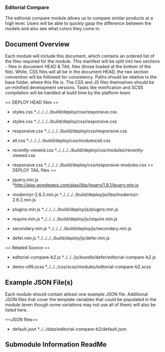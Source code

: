 ### Editorial Compare

The editorial compare module allows us to compare similar products at a high
level. Users will be able to quickly gasp the difference between the models and
also see what colors they come in.


Document Overview
-----------------

Each module will include this document, which contains an ordered list of the files required for the module. This manifest will be split into two sections - files in document HEAD & TAIL files (those loaded at the bottom of the file). While, CSS files will all be in the document HEAD, the two section convention will be followed for consistency. Paths should be relative to the base folder, where this file is. The CSS and JS files themselves should be un-minified development versions. Tasks like minification and SCSS compilation will be handled at build time by the platform team.


== DEPLOY HEAD files ==

* styles.css
	*../../../../build/deploy/css/responsive.css

* styles.css
	*../../../../build/deploy/css/responsive.css

* responsive.css
	*../../../../build/deploy/css/responsive.css

* all.css
	*../../../../build/deploy/css/modules/all.css

* recently-viewed.css
	*../../../../build/deploy/css/modules/recently-viewed.css

* responsive.css
	*../../../../build/deploy/css/responsive-modules.css
== DEPLOY TAIL files ==

* jquery.min.js
	*http://ajax.googleapis.com/ajax/libs/jquery/1.9.1/jquery.min.js

* modernizr-2.6.2.min.js
	*../../../../build/deploy/js/libs/modernizr-2.6.2.min.js

* plugins.min.js
	*../../../../build/deploy/js/plugins.min.js

* require.min.js
	*../../../../build/deploy/js/require.min.js

* secondary.min.js
	*../../../../build/deploy/js/secondary.min.js

* defer.min.js
	*../../../../build/deploy/js/defer.min.js

== Related Source ==

* editorial-compare-b2.js
	*../../../js/bundle/defer/editorial-compare-b2.js

* demo-x99.scss
	*../../../css/scss/modules/editorial-compare-b2.scss

Example JSON File(s)
--------------------

Each module should contain atleast one example JSON file. Additional JSON files that cover the template variables that could be populated in the module (even though some variations may not use all of them) will also be listed here.

==JSON files==


* default.json
	*../../data/editorial-compare-b2/default.json


Submodule Information ReadMe
----------------------------























